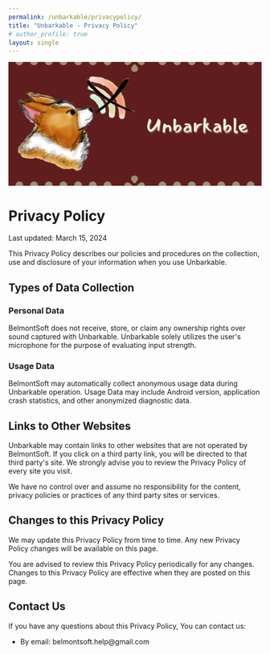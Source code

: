 ```yaml
---
permalink: /unbarkable/privacypolicy/
title: "Unbarkable - Privacy Policy"
# author_profile: true
layout: single
---
```


<img src="/assets/images/unbarkable_feature_graphic.png">

<h1>Privacy Policy</h1>
<p>Last updated: March 15, 2024</p>
<p>This Privacy Policy describes our policies and procedures on the collection, use and disclosure of your information when you use Unbarkable.</p>
<h2 class="privacypolicyh2">Types of Data Collection</h2>
<h3 class="privacypolicyh3">Personal Data</h3>
<p>BelmontSoft does not receive, store, or claim any ownership rights over sound captured with Unbarkable. Unbarkable solely utilizes the user's microphone for the purpose of evaluating input strength.</p>
<h3 class="privacypolicyh3">Usage Data</h3>
<p>BelmontSoft may automatically collect anonymous usage data during Unbarkable operation.
Usage Data may include Android version, application crash statistics, and other anonymized diagnostic data.</p>
<h2 class="privacypolicyh2">Links to Other Websites</h2>
<p>Unbarkable may contain links to other websites that are not operated by BelmontSoft. If you click on a third party link, you will be directed to that third party's site. We strongly advise you to review the Privacy Policy of every site you visit.</p>
<p>We have no control over and assume no responsibility for the content, privacy policies or practices of any third party sites or services.</p>
<h2 class="privacypolicyh2">Changes to this Privacy Policy</h2>
<p>We may update this Privacy Policy from time to time. Any new Privacy Policy changes will be available on this page.</p>
<p>You are advised to review this Privacy Policy periodically for any changes. Changes to this Privacy Policy are effective when they are posted on this page.</p>
<h2 class="privacypolicyh2">Contact Us</h2>
<p>If you have any questions about this Privacy Policy, You can contact us:</p>
<ul>
<li>By email: belmontsoft.help@gmail.com</li>
</ul>